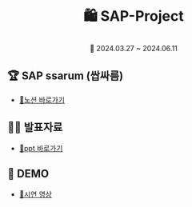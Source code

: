 # <p align="center">🛍️ SAP-Project  
<P align="center">📆 2024.03.27 ~ 2024.06.11 
  
## 🏆 SAP ssarum (쌉싸름)  
- <a href="https://www.notion.so/SAP-ssarum-c491b1b9ad414d21836a46a6704d8377"> 📎노션 바로가기 </a>
  
## 👩‍💻 발표자료  
- <a href="https://drive.google.com/file/d/12n4wVDuW5pvfxTnSLSBiupEJGWfxbj55/view?usp=sharing"> 📎ppt 바로가기 </a>

## 📼 DEMO  
- <a href="https://drive.google.com/file/d/1LF8WduCMlW4iXBZTyXJyYXeyH45mxzoQ/view?usp=sharing"> 📎시연 영상</a>
